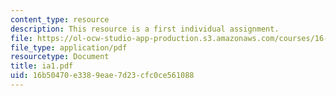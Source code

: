 ```yaml
---
content_type: resource
description: This resource is a first individual assignment.
file: https://ol-ocw-studio-app-production.s3.amazonaws.com/courses/16-852j-integrating-the-lean-enterprise-fall-2005/16b50470e3389eae7d23cfc0ce561088_ia1.pdf
file_type: application/pdf
resourcetype: Document
title: ia1.pdf
uid: 16b50470-e338-9eae-7d23-cfc0ce561088
---
```

